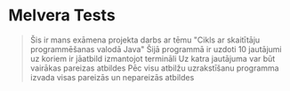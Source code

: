 # Melvera Tests #

> Šis ir mans exāmena projekta darbs ar tēmu "Cikls ar skaitītāju programmēšanas valodā Java"
> Šijā programmā ir uzdoti 10 jautājumi uz koriem ir jāatbild izmantojot termināli 
> Uz katra jautājuma var būt vairākas pareizas atbildes
> Pēc visu atbilžu uzrakstīšanu programma izvada visas pareizās un nepareizās atbildes
